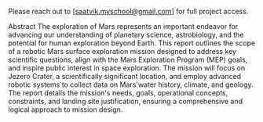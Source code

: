 Please reach out to [saatvik.myschool@gmail.com] for full project access.

Abstract
The exploration of Mars represents an important endeavor for advancing our understanding of planetary science, astrobiology, and the potential for human exploration beyond Earth. This report outlines the scope of a robotic Mars surface exploration mission designed to address key scientific questions, align with the Mars Exploration Program (MEP) goals, and inspire public interest in space exploration. The mission will focus on Jezero Crater, a scientifically significant location, and employ advanced robotic systems to collect data on Mars'water history, climate, and geology. The report details the mission's needs, goals, operational concepts, constraints, and landing site justification, ensuring a comprehensive and logical approach to mission design.
